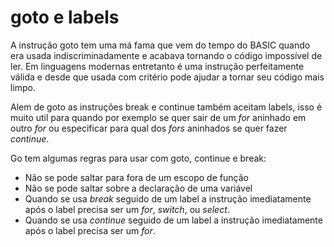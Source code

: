 # goto e labels

A instrução goto tem uma má fama que vem do tempo do BASIC quando era usada indiscriminadamente e acabava tornando o código impossível de ler. Em linguagens modernas entretanto é uma instrução perfeitamente válida e desde que usada com critério pode ajudar a tornar seu código mais limpo.

Alem de goto as instruções break e continue também aceitam labels, isso é muito util para quando por exemplo se quer sair de um *for* aninhado em outro *for* ou especificar para qual dos *fors* aninhados se quer fazer *continue*.

Go tem algumas regras para usar com goto, continue e break:

- Não se pode saltar para fora de um escopo de função
- Não se pode saltar sobre a declaração de uma variável
- Quando se usa *break* seguido de um label a instrução imediatamente após o label precisa ser um *for*, *switch*, ou *select*.
- Quando se usa *continue* seguido de um label a instrução imediatamente após o label precisa ser um *for*.
